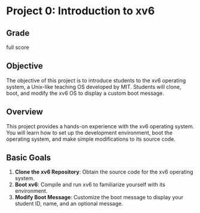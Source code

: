 # Project 0: Introduction to xv6

## Grade
full score

## Objective
The objective of this project is to introduce students to the xv6 operating system, a Unix-like teaching OS developed by MIT. Students will clone, boot, and modify the xv6 OS to display a custom boot message.

## Overview
This project provides a hands-on experience with the xv6 operating system. You will learn how to set up the development environment, boot the operating system, and make simple modifications to its source code.

## Basic Goals
1. **Clone the xv6 Repository**: Obtain the source code for the xv6 operating system.
2. **Boot xv6**: Compile and run xv6 to familiarize yourself with its environment.
3. **Modify Boot Message**: Customize the boot message to display your student ID, name, and an optional message.

